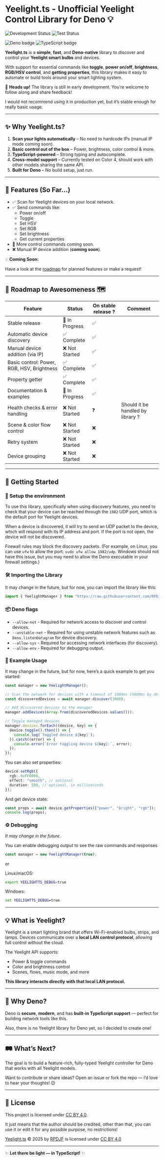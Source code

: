 <!--<img src="meta/banner.svg" alt="Yeelight.ts Banner" style="border-radius: 15px;">-->

# Yeelight.ts - Unofficial Yeelight Control Library for Deno 💡

![Development Status](https://img.shields.io/badge/Status-In%20Development-orange?style=for-the-badge&logo=github)
![Test Status](https://img.shields.io/badge/Tested-on%20Yeelight%20Color%204-blueviolet?style=for-the-badge&logo=deno)

![Deno badge](https://img.shields.io/badge/Deno-464647?style=for-the-badge&logo=deno&logoColor=white)
![TypeScript badge](https://img.shields.io/badge/TypeScript-3178C6?style=for-the-badge&logo=typescript&logoColor=white)

**Yeelight.ts** is a **simple**, **fast**, and **Deno-native** library to
discover and control your **Yeelight smart bulbs** and devices.

With support for essential commands like **toggle**, **power on/off**,
**brightness**, **RGB/HSV control**, and **getting properties**, this library
makes it easy to automate or build tools around your smart lighting system.

🚧 **Heads up!** The library is still in early development. You’re welcome to
follow along and share feedback!

I would not recommend using it in production yet, but it’s stable enough for
really basic usage.

---

## ✨ Why Yeelight.ts?

1. **Scan your lights automatically** – No need to hardcode IPs (manual IP mode
   coming soon).
2. **Basic control out of the box** – Power, brightness, color control & more.
3. **TypeScript-powered** – Strong typing and autocomplete.
4. **Cross-model support** – Currently tested on Color 4, should work with other
   models sharing the same API.
5. **Built for Deno** – No build setup, just run.

---

## 🌟 Features (So Far...)

- ✅ Scan for Yeelight devices on your local network.
- ✅ Send commands like:
  - Power on/off
  - Toggle
  - Set HSV
  - Set RGB
  - Set brightness
  - Get current properties
- 🔄 More control commands coming soon.
- ❌ Manual IP device addition (**coming soon**).

💡 **Coming Soon:**

Have a look at the [roadmap](#-roadmap-to-awesomeness-) for planned features or make a request!

---

## 🚧 Roadmap to Awesomeness 🗺️

| Feature                                    | Status         | On stable release ? | Comment                           |
| ------------------------------------------ | -------------- | ------------------- | --------------------------------- |
| Stable release                             | 🔄 In Progress | ✅                  |                                   |
| Automatic device discovery                 | ✅ Complete    | ✅                  |                                   |
| Manual device addition (via IP)            | ❌ Not Started | ✅                  |                                   |
| Basic control: Power, RGB, HSV, Brightness | ✅ Complete    | ✅                  |                                   |
| Property getter                            | ✅ Complete    | ✅                  |                                   |
| Documentation & examples                   | 🔄 In Progress | ✅                  |                                   |
| Health checks & error handling             | ❌ Not Started | ❓                  | Should it be handled by library ? |
| Scene & color flow control                 | ❌ Not Started | ❌                  |                                   |
| Retry system                               | ❌ Not Started | ❌                  |                                   |
| Device grouping                            | ❌ Not Started | ❌                  |                                   |

---

## 🚀 Getting Started
### 🚧 Setup the environment
To use this library, specifically when using discovery features, you need to check that your device can be reached through the `1982` UDP port, which is the default port for Yeelight devices.

When a device is discovered, it will try to send an UDP packet to the device, which will respond with its IP address and port. If the port is not open, the device will not be discovered.

Firewall rules may block the discovery packets. (For example, on Linux, you can use `ufw` to allow the port: `sudo ufw allow 1982/udp`. Windows should not have this issue, but you may need to allow the Deno executable in your firewall settings.)

### 🛠️ Importing the Library

It may change in the future, but for now, you can import the library like this:

```ts
import { YeelightManager } from "https://raw.githubusercontent.com/RPDJF/Yeelight.ts/main/mod.ts";
```

### 📦 Deno flags

- `--allow-net` - Required for network access to discover and control devices.
- `--unstable-net` - Required for using unstable network features such as
  `Deno.listenDatagram` for device discovery.
- `--allow-sys` - Required for accessing network interfaces (for discovery).
- `--allow-env` - Required for debugging output.

### 🎯 Example Usage

It may change in the future, but for now, here’s a quick example to get you
started:

```ts
const manager = new YeelightManager();

// Scan the network for devices with a timeout of 1000ms (5000ms by default)
const discoveredDevices = await manager.discover(1000);

// Add discovered devices to the manager
manager.addDevices(Array.from(discoveredDevices.values()));

// Toggle managed devices
manager.devices.forEach((device, key) => {
  device.toggle().then(() => {
    console.log(`Toggled device ${key}`);
  }).catch((error) => {
    console.error(`Error toggling device ${key}:`, error);
  });
});
```

You can also set properties:

```ts
device.setRgb({
  rgb: 0xFF0000,
  effect: "smooth", // optional
  duration: 500, // optional, in milliseconds
});
```

And get device state:

```ts
const props = await device.getProperties(["power", "bright", "rgb"]);
console.log(props);
```

### ⚙️ Debugging

_It may change in the future._

You can enable debugging output to see the raw commands and responses

```ts
const manager = new YeelightManager(true);
```

or

Linux/macOS:

```bash
export YEELIGHTTS_DEBUG=true
```

Windows:

```cmd
set YEELIGHTTS_DEBUG=true
```

---

## 💡 What is Yeelight?

Yeelight is a smart lighting brand that offers Wi-Fi-enabled bulbs, strips, and
lamps. Devices communicate over a **local LAN control protocol**, allowing full
control without the cloud.

The Yeelight API supports:

- Power & toggle commands
- Color and brightness control
- Scenes, flows, music mode, and more

**This library interacts directly with that local LAN protocol.**

---

## 🌌 Why Deno?

Deno is **secure**, **modern**, and has **built-in TypeScript support** —
perfect for building network tools like this.

Also, there is no Yeelight library for Deno yet, so I decided to create one!

---

## 🛤️ What’s Next?

The goal is to build a feature-rich, fully-typed Yeelight controller for Deno
that works with all Yeelight models.

Want to contribute or share ideas? Open an issue or fork the repo — I’d love to
hear your thoughts! 😊

---

## 📜 License

This project is licensed under [CC BY 4.0](https://creativecommons.org/licenses/by/4.0/).

It just means that the author should be credited, other than that, you can use it or edit it for any possible purpose, no restrictions!

<a href="https://github.com/RPDJF/Yeelight.ts">Yeelight.ts</a> © 2025 by <a href="https://github.com/RPDJF">RPDJF</a> is licensed under <a href="https://creativecommons.org/licenses/by/4.0/">CC BY 4.0</a><img src="https://mirrors.creativecommons.org/presskit/icons/cc.svg" alt="" style="max-width: 1em;max-height:1em;margin-left: .2em;"><img src="https://mirrors.creativecommons.org/presskit/icons/by.svg" alt="" style="max-width: 1em;max-height:1em;margin-left: .2em;">

---

✨ **Let there be light — in TypeScript!** ✨